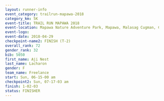 ```yaml
---
layout: runner-info 
event_category: trailrun-mapawa-2018 
category_km: 5K 
event-title: TRAIL RUN MAPAWA 2018 
event-location: Mapawa Nature Adventure Park, Mapawa, Malasag Cugman, Cagayan de Oro Philippines 
event-logo: 
event-date: 2018-04-29 
checkpoint-name2: FINISH (T-2) 
overall_rank: 72
gender_rank: 32
bib: 5050
first_name: Aji Nest
last_name: Lacharon
gender: F
team_name: Freelance
start: Sun, 06-15-00 am
checkpoint2: Sun, 07-17-03 am
finish: 1-02-03
status: FINISHER
---
```

